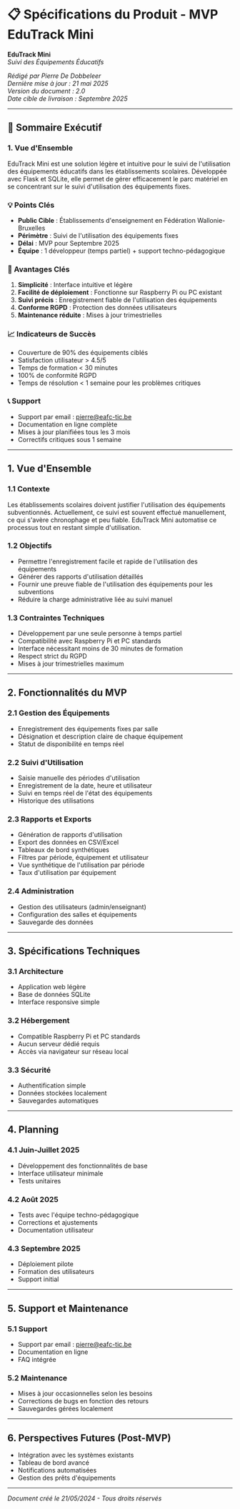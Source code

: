 # 📋 Spécifications du Produit - MVP EduTrack Mini

**EduTrack Mini**  
*Suivi des Équipements Éducatifs*

*Rédigé par Pierre De Dobbeleer*  
*Dernière mise à jour : 21 mai 2025*  
*Version du document : 2.0*  
*Date cible de livraison : Septembre 2025*

---

## 📌 Sommaire Exécutif

### 1. Vue d'Ensemble

EduTrack Mini est une solution légère et intuitive pour le suivi de l'utilisation des équipements éducatifs dans les établissements scolaires. Développée avec Flask et SQLite, elle permet de gérer efficacement le parc matériel en se concentrant sur le suivi d'utilisation des équipements fixes.

### 💡 Points Clés
- **Public Cible** : Établissements d'enseignement en Fédération Wallonie-Bruxelles
- **Périmètre** : Suivi de l'utilisation des équipements fixes
- **Délai** : MVP pour Septembre 2025
- **Équipe** : 1 développeur (temps partiel) + support techno-pédagogique

### 🚀 Avantages Clés
1. **Simplicité** : Interface intuitive et légère
2. **Facilité de déploiement** : Fonctionne sur Raspberry Pi ou PC existant
3. **Suivi précis** : Enregistrement fiable de l'utilisation des équipements
4. **Conforme RGPD** : Protection des données utilisateurs
5. **Maintenance réduite** : Mises à jour trimestrielles

### 📈 Indicateurs de Succès
- Couverture de 90% des équipements ciblés
- Satisfaction utilisateur > 4.5/5
- Temps de formation < 30 minutes
- 100% de conformité RGPD
- Temps de résolution < 1 semaine pour les problèmes critiques

### 📞 Support
- Support par email : pierre@eafc-tic.be
- Documentation en ligne complète
- Mises à jour planifiées tous les 3 mois
- Correctifs critiques sous 1 semaine

---

## 1. Vue d'Ensemble

### 1.1 Contexte
Les établissements scolaires doivent justifier l'utilisation des équipements subventionnés. Actuellement, ce suivi est souvent effectué manuellement, ce qui s'avère chronophage et peu fiable. EduTrack Mini automatise ce processus tout en restant simple d'utilisation.

### 1.2 Objectifs
- Permettre l'enregistrement facile et rapide de l'utilisation des équipements
- Générer des rapports d'utilisation détaillés
- Fournir une preuve fiable de l'utilisation des équipements pour les subventions
- Réduire la charge administrative liée au suivi manuel

### 1.3 Contraintes Techniques
- Développement par une seule personne à temps partiel
- Compatibilité avec Raspberry Pi et PC standards
- Interface nécessitant moins de 30 minutes de formation
- Respect strict du RGPD
- Mises à jour trimestrielles maximum

---

## 2. Fonctionnalités du MVP

### 2.1 Gestion des Équipements
- Enregistrement des équipements fixes par salle
- Désignation et description claire de chaque équipement
- Statut de disponibilité en temps réel

### 2.2 Suivi d'Utilisation
- Saisie manuelle des périodes d'utilisation
- Enregistrement de la date, heure et utilisateur
- Suivi en temps réel de l'état des équipements
- Historique des utilisations

### 2.3 Rapports et Exports
- Génération de rapports d'utilisation
- Export des données en CSV/Excel
- Tableaux de bord synthétiques
- Filtres par période, équipement et utilisateur
- Vue synthétique de l'utilisation par période
- Taux d'utilisation par équipement

### 2.4 Administration
- Gestion des utilisateurs (admin/enseignant)
- Configuration des salles et équipements
- Sauvegarde des données

---

## 3. Spécifications Techniques

### 3.1 Architecture
- Application web légère
- Base de données SQLite
- Interface responsive simple

### 3.2 Hébergement
- Compatible Raspberry Pi et PC standards
- Aucun serveur dédié requis
- Accès via navigateur sur réseau local

### 3.3 Sécurité
- Authentification simple
- Données stockées localement
- Sauvegardes automatiques

---

## 4. Planning

### 4.1 Juin-Juillet 2025
- Développement des fonctionnalités de base
- Interface utilisateur minimale
- Tests unitaires

### 4.2 Août 2025
- Tests avec l'équipe techno-pédagogique
- Corrections et ajustements
- Documentation utilisateur

### 4.3 Septembre 2025
- Déploiement pilote
- Formation des utilisateurs
- Support initial

---

## 5. Support et Maintenance

### 5.1 Support
- Support par email : pierre@eafc-tic.be
- Documentation en ligne
- FAQ intégrée

### 5.2 Maintenance
- Mises à jour occasionnelles selon les besoins
- Corrections de bugs en fonction des retours
- Sauvegardes gérées localement

---

## 6. Perspectives Futures (Post-MVP)

- Intégration avec les systèmes existants
- Tableau de bord avancé
- Notifications automatisées
- Gestion des prêts d'équipements

---

*Document créé le 21/05/2024 - Tous droits réservés*
